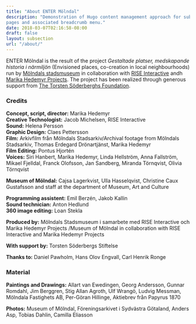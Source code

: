 ```yaml
---
title: "About ENTER Mölndal"
description: "Demonstration of Hugo content management approach for subsection
pages and associated breadcrumb menu."
date: 2018-03-07T02:16:58-08:00
draft: false
layout: subsection
url: "/about/"
---
```


ENTER Mölndal is the result of the project _Gestaltade platser, medskapande historia i närmiljön_ (Envisioned places, co-creation in local neighbourhoods) run by [Mölndals stadsmuseum](http://museum.molndal.se) in collaboration with [RISE Interactive](https://www.tii.se/) andh [Marika Hedemyr Projects](http://www.marikahedemyr.com/). The project has been realized through generous support from [The Torsten Söderberghs Foundation](http://www.torstensoderbergsstiftelse.se/).

### Credits
**Concept, script, director:** Marika Hedemyr  
**Creative Technologist:** Jacob Michelsen, RISE Interactive  
**Sound:** Helena Persson  
**Graphic Design:** Claes Pettersson  
**Film:** Arkivfilm från Mölndals Stadsarkiv/Archival footage from Mölndals Stadsarkiv, Thomas Erdegard Drönartjänst, Marika Hedemyr  
**Film Editing:** Pontus Hjortén  
**Voices:** Siri Hanbert, Marika Hedemyr, Linda Hellström, Anna Fallström, Mikael Fjelldal, Franck Olofsson, Jan Sandberg, Miranda Törnqvist, Olivia Törnqvist  

**Museum of Mölndal:** Cajsa Lagerkvist, Ulla Hasselqvist, Christine Caux Gustafsson and staff at the department of Museum, Art and Culture

**Programming assistent:** Emil Berzén, Jakob Kallin  
**Sound technician:** Anton Hedlund  
**360 image editing:** Loan Stekla  

**Produced by:** Mölndals Stadsmuseum i samarbete med RISE Interactive och Marika Hedemyr Projects
/Museum of Mölndal in collaboration with RISE Interactive and Marika Hedemyr Projects

**With support by:** Torsten Söderbergs Stiftelse

**Thanks to:** Daniel Pawholm, Hans Olov Engvall, Carl Henrik Ronge

### Material
**Paintings and Drawings:** Allart van Ewedingen, Georg Andersson, Gunnar Romdahl, Jim Berggren, Stig Allan Agroth, Ulf Wrangö, Ludvig Messman, Mölndala Fastighets AB, Per-Göran Hillinge, Aktiebrev från Papyrus 1870

**Photos:** Museum of Mölndal, Föreningsarkivet i Sydvästra Götaland, Anders Asp, Tobias Dahlin, Camilla Eliasson 
